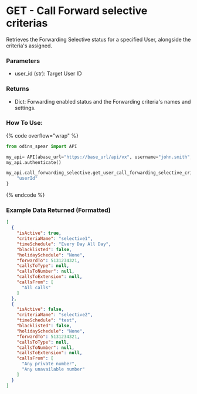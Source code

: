 # GET - Call Forward selective criterias

Retrieves the Forwarding Selective status for a specified User, alongside the criteria's assigned.

### Parameters&#x20;

* user\_id (str): Target User ID

### Returns

* Dict: Forwarding enabled status and the Forwarding criteria's names and settings.

### How To Use:

{% code overflow="wrap" %}
```python
from odins_spear import API

my_api= API(abase_url="https://base_url/api/vx", username="john.smith", password="ODIN_INSTANCE_1")
my_api.authenticate()

my_api.call_forwarding_selective.get_user_call_forwarding_selective_criterias{
    "userId"
}

```
{% endcode %}

### Example Data Returned (Formatted)

```json
[
  {
    "isActive": true,
    "criteriaName": "selective1",
    "timeSchedule": "Every Day All Day",
    "blacklisted": false,
    "holidaySchedule": "None",
    "forwardTo": 5131234321,
    "callsToType": null,
    "callsToNumber": null,
    "callsToExtension": null,
    "callsFrom": [
      "All calls"
    ]
  },
  {
    "isActive": false,
    "criteriaName": "selective2",
    "timeSchedule": "test",
    "blacklisted": false,
    "holidaySchedule": "None",
    "forwardTo": 5131234321,
    "callsToType": null,
    "callsToNumber": null,
    "callsToExtension": null,
    "callsFrom": [
      "Any private number",
      "Any unavailable number"
    ]
  }
]

```
